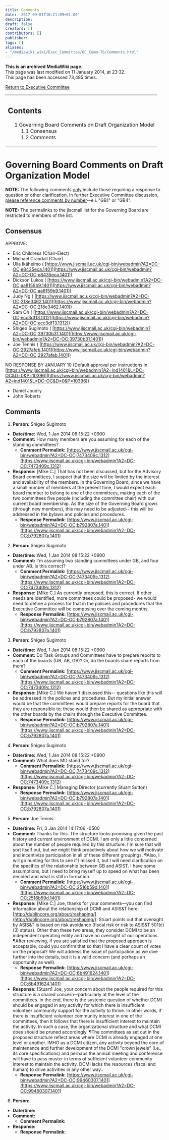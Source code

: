 ```yaml
---
title: Comments
date: '2017-09-01T16:21:09+01:00'
description: 
draft: false
creators: []
contributors: []
publisher: 
tags: []
aliases:
- "/mediawiki_wiki/Exec_Committee/OC_Comm-TG/Comments.html"
---
```


 **This is an archived MediaWiki page.**  
This page was last modified on 11 January 2014, at 23:32.  
This page has been accessed 73,485 times.

[Return to Executive Committee](/mediawiki_wiki/Exec_Committee)

<table id="toc" class="toc">
  <tr>
    <td>
      <div id="toctitle">
        <h2>Contents</h2>
      </div>
      <ul>
        <li class="toclevel-1 tocsection-1">
          <a href="#Governing_Board_Comments_on_Draft_Organization_Model"><span class="tocnumber">1</span> <span class="toctext">Governing Board Comments on Draft Organization Model</span></a>
          <ul>
            <li class="toclevel-2 tocsection-2"><a href="#Consensus"><span class="tocnumber">1.1</span> <span class="toctext">Consensus</span></a></li>
            <li class="toclevel-2 tocsection-3"><a href="#Comments"><span class="tocnumber">1.2</span> <span class="toctext">Comments</span></a></li>
          </ul>
        </li>
      </ul>
    </td>
  </tr>
</table>


# Governing Board Comments on Draft Organization Model 

**NOTE:** The following comments <u>only</u> include those requiring a response to question or other clarification. In further Executive Committee discussion, <u>please reference comments by number</u>--e.i. "GB1" or "GB4".

**NOTE:** The permalinks to the jiscmail list for the Governing Board are restricted to members of the list.

## Consensus 

APPROVE:

- Eric Childress (Chair-Elect)
- Michael Crandall (Chair)
- Ulla Ikäheimo ( [https://www.jiscmail.ac.uk/cgi-bin/webadmin?A2=DC-OC;e8435eca.1401](https://www.jiscmail.ac.uk/cgi-bin/webadmin?A2=DC-OC;e8435eca.1401))
- Dickson Lukos ( [https://www.jiscmail.ac.uk/cgi-bin/webadmin?A2=DC-OC;aa8159b9.1401](https://www.jiscmail.ac.uk/cgi-bin/webadmin?A2=DC-OC;aa8159b9.1401))
- Judy Ng ( [https://www.jiscmail.ac.uk/cgi-bin/webadmin?A2=DC-OC;218e3462.1401](https://www.jiscmail.ac.uk/cgi-bin/webadmin?A2=DC-OC;218e3462.1401))
- Sam Oh ( [https://www.jiscmail.ac.uk/cgi-bin/webadmin?A2=DC-OC;ecc3df13.1312](https://www.jiscmail.ac.uk/cgi-bin/webadmin?A2=DC-OC;ecc3df13.1312))
- Shigeo Sugimoto ( [https://www.jiscmail.ac.uk/cgi-bin/webadmin?A2=DC-OC;39730b31.1401](https://www.jiscmail.ac.uk/cgi-bin/webadmin?A2=DC-OC;39730b31.1401))
- Joe Tennis ( [https://www.jiscmail.ac.uk/cgi-bin/webadmin?A2=DC-OC;2927afeb.1401](https://www.jiscmail.ac.uk/cgi-bin/webadmin?A2=DC-OC;2927afeb.1401))

NO RESPONSE BY JANUARY 10 (Default approval per instructions in [https://www.jiscmail.ac.uk/cgi-bin/webadmin?A2=ind1401&L=DC-OC&D=0&P=10396](https://www.jiscmail.ac.uk/cgi-bin/webadmin?A2=ind1401&L=DC-OC&D=0&P=10396))

- Daniel Joudry
- John Roberts

## Comments 

1. **Person:** Shigeo Sugimoto
  - **Date/time:** Wed, 1 Jan 2014 08:15:22 +0900
  - **Comment:** How many members are you assuming for each of the standing committees?
    - **Comment Permalink:** [https://www.jiscmail.ac.uk/cgi-bin/webadmin?A2=DC-OC;7473409c.1312](https://www.jiscmail.ac.uk/cgi-bin/webadmin?A2=DC-OC;7473409c.1312)
  - **Response:** [Mike C.] That has not been discussed, but for the Advisory Board committees, I suspect that the size will be limited by the interest and availability of the members. In the Governing Board, since we have a small number of members at the present time, I would expect each board member to belong to one of the committees, making each of the two committees five people (including the committee chair) with our current board membership. As the size of the Governing Board grows (through new members), this may need to be adjusted-- this will be addressed in the bylaws and policies and procedures.
    - **Response Permalink:** [https://www.jiscmail.ac.uk/cgi-bin/webadmin?A2=DC-OC;b792807a.1401](https://www.jiscmail.ac.uk/cgi-bin/webadmin?A2=DC-OC;b792807a.1401)
2. **Person:** Shigeo Sugimoto
  - **Date/time:** Wed, 1 Jan 2014 08:15:22 +0900
  - **Comment:** I'm assuming two standing committees under GB, and four under AB. Is this correct?
    - **Comment Permalink:** [https://www.jiscmail.ac.uk/cgi-bin/webadmin?A2=DC-OC;7473409c.1312](https://www.jiscmail.ac.uk/cgi-bin/webadmin?A2=DC-OC;7473409c.1312)
  - **Response:** [Mike C.] As currently proposed, this is correct. If other needs are identified, more committees could be proposed- we would need to define a process for that in the policies and procedures that the Executive Committee will be composing over the coming months.
    - **Response Permalink:** [https://www.jiscmail.ac.uk/cgi-bin/webadmin?A2=DC-OC;b792807a.1401](https://www.jiscmail.ac.uk/cgi-bin/webadmin?A2=DC-OC;b792807a.1401)
3. **Person:** Shigeo Sugimoto
  - **Date/time:** Wed, 1 Jan 2014 08:15:22 +0900
  - **Comment:** Do Task Groups and Committees have to prepare reports to each of the boards (UB, AB, GB)? Or, do the boards share reports from them?
    - **Comment Permalink:** [https://www.jiscmail.ac.uk/cgi-bin/webadmin?A2=DC-OC;7473409c.1312](https://www.jiscmail.ac.uk/cgi-bin/webadmin?A2=DC-OC;7473409c.1312)
  - **Response:** [Mike C.] We haven't discussed this-- questions like this will be addressed in the policies and procedures. But my initial answer would be that the committees would prepare reports for the board that they are responsible to; these would then be shared as appropriate with the other boards by the chairs through the Executive Committee.
    - **Response Permalink:** [https://www.jiscmail.ac.uk/cgi-bin/webadmin?A2=DC-OC;b792807a.1401](https://www.jiscmail.ac.uk/cgi-bin/webadmin?A2=DC-OC;b792807a.1401)
4. **Person:** Shigeo Sugimoto
  - **Date/time:** Wed, 1 Jan 2014 08:15:22 +0900
  - **Comment:** What does MD stand for?
    - **Comment Permalink:** [https://www.jiscmail.ac.uk/cgi-bin/webadmin?A2=DC-OC;7473409c.1312](https://www.jiscmail.ac.uk/cgi-bin/webadmin?A2=DC-OC;7473409c.1312)
  - **Response:** [Mike C.] Managing Director (currently Stuart Sutton)
    - **Response Permalink:** [https://www.jiscmail.ac.uk/cgi-bin/webadmin?A2=DC-OC;b792807a.1401](https://www.jiscmail.ac.uk/cgi-bin/webadmin?A2=DC-OC;b792807a.1401)
5. **Person:** Joe Tennis
  - **Date/time:** Fri, 3 Jan 2014 14:17:06 -0500
  - **Comment:** Thanks for this. The structure looks promising given the past history and current environment of DCMI. I am only a little concerned about the number of people required by this structure. I'm sure that will sort itself out, but we might think proactively about how we will motivate and incentivize participation in all of these different groupings. ¶Also, I will go hunting for this to see if I missed it, but I will need clarification on the specifics of the relationship between GB and ASIST. I have some assumptions, but I need to bring myself up to speed on what has been decided and what is still in formation.
    - **Comment Permalink:** [https://www.jiscmail.ac.uk/cgi-bin/webadmin?A2=DC-OC;2516b59d.1401](https://www.jiscmail.ac.uk/cgi-bin/webadmin?A2=DC-OC;2516b59d.1401)
  - **Response:** [Mike C.] Joe, thanks for your comments—you can find information about the relationship of DCMI and ASIS&T here: [http://dublincore.org/about/reshaping/](http://dublincore.org/about/reshaping/). Stuart points out that oversight by ASIS&T is based on risk avoidance (fiscal risk or risk to ASIS&T 501(c)(3) status). Other than these two areas, they consider DCMI to be an independent operating entity and have no oversight of our operations. ¶After reviewing, if you are satisfied that the proposed approach is acceptable, could you confirm that so that I have a clear count of votes on the proposal? We will address the issue of participation as we dive further into the details, but it is a valid concern (and perhaps an opportunity as well).
    - **Response Permalink:** [https://www.jiscmail.ac.uk/cgi-bin/webadmin?A2=DC-OC;6b491624.1401](https://www.jiscmail.ac.uk/cgi-bin/webadmin?A2=DC-OC;6b491624.1401)
  - **Response:** [Stuart] Joe, your concern about the people required for this structure is a shared concern--particularly at the level of the committees. In the end, there is the systemic question of whether DCMI should be engaged in any activity for which there is insufficient volunteer community support for the activity to thrive. In other words, if there is insufficient volunteer community interest in one of the committees, then it follows that there is insufficient interest to maintain the activity. In such a case, the organizational structure and what DCMI does should be pruned accordingly. ¶The committees as set out in the proposed structure reflect areas where DCMI is already engaged at one level or another. IMHO as a DCMI citizen, any activity beyond the core of maintenance and further development of the DCMI "crown jewels" (i.e., its core specifications) and perhaps the annual meeting and conference will have to pass muster in terms of sufficient volunteer community interest to maintain the activity. DCMI lacks the resources (fiscal and human) to drive activities in any other way..
    - **Response Permalink:** [https://www.jiscmail.ac.uk/cgi-bin/webadmin?A2=DC-OC;99460307.1401](https://www.jiscmail.ac.uk/cgi-bin/webadmin?A2=DC-OC;99460307.1401)
6. **Person:**
  - **Date/time:**
  - **Comment:**
    - **Comment Permalink:**
  - **Response:**
    - **Response Permalink:**

